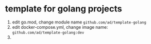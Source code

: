 # template for golang projects

1. edit go.mod, change module name `github.com/ad/template-golang`
2. edit docker-compose.yml, change image name: `github.com/ad/template-golang:dev`
3. 